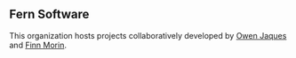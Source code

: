 ## Fern Software

This organization hosts projects collaboratively developed by [Owen Jaques](https://github.com/owenjaques) and [Finn Morin](https://github.com/RcrossF).
